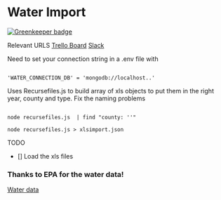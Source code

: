 # Water Import

[![Greenkeeper badge](https://badges.greenkeeper.io/codeforireland2/water_import.svg)](https://greenkeeper.io/)

Relevant URLS
[Trello Board](https://trello.com/c/tBkrmqEv/48-what-s-in-my-water)
[Slack](https://codeforireland.slack.com)

Need to set your connection string in a .env file with  
```

'WATER_CONNECTION_DB' = 'mongodb://localhost..'

```

Uses Recursefiles.js to build array of xls objects to put them in the right year, county and type.
Fix the naming problems 

```

node recursefiles.js  | find "county: ''"

node recursefiles.js > xlsimport.json

```
TODO 

- [] Load the xls files


### Thanks to EPA for the water data! 
[Water data](https://drive.google.com/file/d/0B430LEzM9ITBbHVxSExkbUJqTjg/view?usp=sharing)

